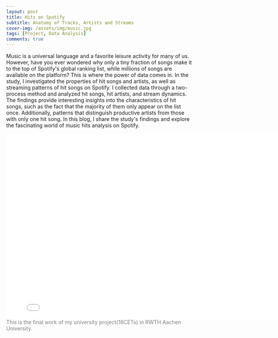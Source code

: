 ```yaml
---
layout: post
title: Hits on Spotify
subtitle: Anatomy of Tracks, Artists and Streams
cover-img: /assets/img/music.jpg
tags: [Project, Data Analysis]
comments: true
---
```


Music is a universal language and a favorite leisure activity for many of us. However, have you ever wondered why only a tiny fraction of songs make it to the top of Spotify's global ranking list, while millions of songs are available on the platform? This is where the power of data comes in. In the study, I investigated the properties of hit songs and artists, as well as streaming patterns of hit songs on Spotify. I collected data through a two-process method and analyzed hit songs, hit artists, and stream dynamics. The findings provide interesting insights into the characteristics of hit songs, such as the fact that the majority of them only appear on the list once. Additionally, patterns that distinguish productive artists from those with only one hit song. In this blog, I share the study's findings and explore the fascinating world of music hits analysis on Spotify.

<iframe src="/assets/final_report_master_project.pdf" style="width:800px; height:500px;" frameborder="0"></iframe>
<font color=gray>This is the final work of my university project(16CETs) in RWTH Aachen University.</font>
